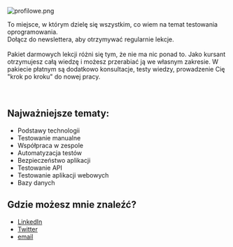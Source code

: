 ![profilowe.png](https://dsc.cloud/da9e07/profilowe.png)
<br>
<div class="main-paragraph">To miejsce, w którym dzielę się wszystkim, co wiem na temat testowania oprogramowania.</div>
<div class="main-paragraph">Dołącz do newslettera, aby otrzymywać regularnie lekcje.</div>
<br>
<div class="main-paragraph">Pakiet darmowych lekcji różni się tym, że nie ma nic ponad to. Jako kursant otrzymujesz całą wiedzę i możesz przerabiać ją we własnym zakresie. W pakiecie płatnym są dodatkowo konsultacje, testy wiedzy, prowadzenie Cię "krok po kroku" do nowej pracy.</div>

<br>
<br>

<div class="ml-embedded" data-form="RwP5Ii"></div>

## Najważniejsze tematy:

- Podstawy technologii
- Testowanie manualne
- Współpraca w zespole
- Automatyzacja testów
- Bezpieczeństwo aplikacji
- Testowanie API
- Testowanie aplikacji webowych
- Bazy danych

## Gdzie możesz mnie znaleźć?

- [LinkedIn](https://www.linkedin.com/in/adrian-maryniewski-8a9055121/)
- [Twitter](https://twitter.com/amaryniewski)
- [email](mailto:adrian@maryniewski.pl)